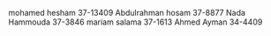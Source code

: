 mohamed hesham 37-13409
Abdulrahman hosam 37-8877
Nada Hammouda 37-3846
mariam salama 37-1613
Ahmed Ayman 34-4409
